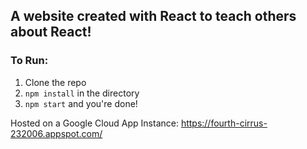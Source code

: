 ## A website created with React to teach others about React!

### To Run:

1. Clone the repo
2. `npm install` in the directory
3. `npm start` and you're done!

Hosted on a Google Cloud App Instance: https://fourth-cirrus-232006.appspot.com/
